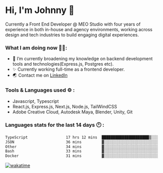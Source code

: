 # Hi, I'm Johnny 👋

Currently a Front End Developer @ MEO Studio with four years of experience in both in-house and agency environments, working across design and tech industries to build engaging digital experiences.

### What I am doing now 🧑‍💻:

- 🔭 I’m currently broadening my knowledge on backend development tools and technologies(Express.js, Postgres etc).
- ✨ Currently working full-time as a frontend developer.
- 🌏 Contact me on [LinkedIn](https://www.linkedin.com/in/johchai/)

### Tools & Languages used ⚙️ :

- Javascript, Typescript
- React.js, Express.js, Next.js, Node.js, TailWindCSS
- Adobe Creative Cloud, Autodesk Maya, Blender, Unity, Git

### Languages stats for the last 14 days 🕛 :

<!--START_SECTION:waka-->

```txt
TypeScript                 17 hrs 12 mins  █████████████████████▒░░░   85.28 %
JSON                       36 mins         ▓░░░░░░░░░░░░░░░░░░░░░░░░   03.05 %
Other                      34 mins         ▓░░░░░░░░░░░░░░░░░░░░░░░░   02.82 %
Bash                       33 mins         ▓░░░░░░░░░░░░░░░░░░░░░░░░   02.80 %
Docker                     31 mins         ▓░░░░░░░░░░░░░░░░░░░░░░░░   02.63 %
```

<!--END_SECTION:waka-->

[![wakatime](https://wakatime.com/badge/user/0cd14e89-b357-451d-b5c1-4a79286fb5a6.svg)](https://wakatime.com/@0cd14e89-b357-451d-b5c1-4a79286fb5a6)
